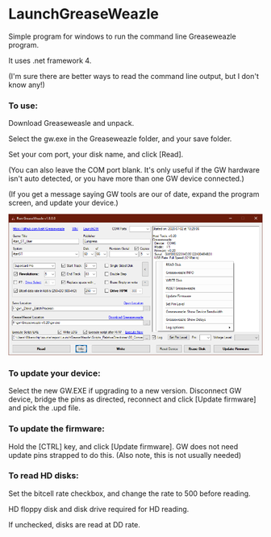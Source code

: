 # LaunchGreaseWeazle
Simple program for windows to run the command line Greaseweazle program.

It uses .net framework 4.

(I'm sure there are better ways to read the command line output, but I don't know any!)


### To use:
Download Greaseweasle and unpack.

Select the gw.exe in the Greaseweazle folder, and your save folder.

Set your com port, your disk name, and click [Read].

(You can also leave the COM port blank. It's only useful if the GW hardware isn't auto detected, or you have more than one GW device connected.)

(If you get a message saying GW tools are our of date, expand the program screen, and update your device.)

![Alt Text](LaunchGW_1.8.0.png)


### To update your device: 
Select the new GW.EXE if upgrading to a new version.
Disconnect GW device, bridge the pins as directed, reconnect and click [Update firmware] and pick the .upd file.


### To update the firmware: 
Hold the [CTRL] key, and click [Update firmware]. GW does not need update pins strapped to do this. 
(Also note, this is not usually needed)


### To read HD disks:
Set the bitcell rate checkbox, and change the rate to 500 before reading.

HD floppy disk and disk drive required for HD reading.

If unchecked, disks are read at DD rate.